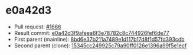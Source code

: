 # e0a42d3
- Pull request: [#1666](https://github.com/MarlinFirmware/Marlin/pull/1666)
- Result commit: [e0a42d3f9afeea6f3e78782c8c744926fef6de77](https://github.com/MarlinFirmware/Marlin/commit/e0a42d3f9afeea6f3e78782c8c744926fef6de77)
- First parent (mainline): [8bd6e37b211a7489e1d117b17d8f1d57fd393cdb](https://github.com/MarlinFirmware/Marlin/commit/8bd6e37b211a7489e1d117b17d8f1d57fd393cdb)
- Second parent (clone): [15345cc249925c79a90ff0126e1396a99f5e1ecf](https://github.com/MarlinFirmware/Marlin/commit/15345cc249925c79a90ff0126e1396a99f5e1ecf)

